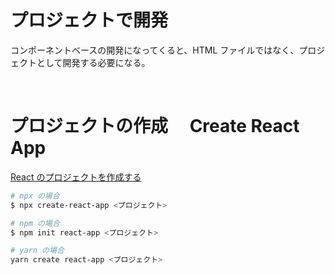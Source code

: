 # プロジェクトで開発

コンポーネントベースの開発になってくると、HTML ファイルではなく、プロジェクトとして開発する必要になる。

<br />

# プロジェクトの作成　 Create React App

[React のプロジェクトを作成する](https://github.com/facebook/create-react-app)

```zsh
# npx の場合
$ npx create-react-app <プロジェクト>

# npm の場合
$ npm init react-app <プロジェクト>

# yarn の場合
yarn create react-app <プロジェクト>
```
